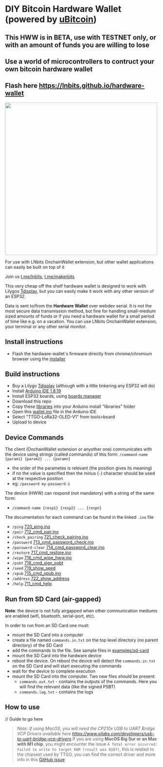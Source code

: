 # DIY Bitcoin Hardware Wallet (powered by <a href="https://www.arduino.cc/reference/en/libraries/ubitcoin/">uBitcoin</a>)
## This HWW is in BETA, use with TESTNET only, or with an amount of funds you are willing to lose 

## Use a world of microcontrollers to contruct your own bitcoin hardware wallet


## Flash here https://lnbits.github.io/hardware-wallet

<img style="width:500px;" src="https://user-images.githubusercontent.com/33088785/180316957-4f99d7e9-9820-4302-9dde-ba555cb04729.png">

For use with LNbits OnchainWallet extension, but other wallet applications can easily be built on top of it

Join us <a href="https://t.me/lnbits">t.me/lnbits</a>, <a href="https://t.me/makerbits">t.me/makerbits</a>

This very cheap off the shelf hardware wallet is designed to work with Lilygos <a href="https://www.aliexpress.com/item/33048962331.html">Tdisplay</a>, but you can easily make it work with any other version of an ESP32.

Data is sent to/from the **Hardware Wallet** over webdev serial. It is not the most secure data transmission method, but fine for handling small-medium sized amounts of funds or if you need a hardware wallet for a small period of time like e.g. on a vacation. 
You can use LNbits OnchainWallet extension, your terminal or any other serial monitor.

## Install instructions
- Flash the hardware-wallet´s firmware directly from chrome/chromium browser using the [installer](https://lnbits.github.io/hardware-wallet)
## Build instructions

- Buy a Lilygo <a href="https://www.aliexpress.com/item/33048962331.html">Tdisplay</a> (although with a little tinkering any ESP32 will do) 
- Install <a href="https://www.arduino.cc/en/software">Arduino IDE 1.8.19</a>
- Install ESP32 boards, using <a href="https://docs.espressif.com/projects/arduino-esp32/en/latest/installing.html#installing-using-boards-manager">boards manager</a>
- Download this repo
- Copy these <a href="libraries">libraries</a> into your Arduino install "libraries" folder
- Open this <a href="wallet/wallet.ino">wallet.ino</a> file in the Arduino IDE
- Select "TTGO-LoRa32-OLED-V1" from tools>board
- Upload to device

## Device Commands
The client (OnchainWallet extension or anyother one) communicates with the device using strings (called commands) of this form:
`/command-name {param1} {param2} ... {paramn}`
 - the order of the parametes is relevant (the position gives its meaning)
 - if no the value is specified then the minus (`-`) character should be used at the respective position
 - eg: `/password my-password-1`

 The device (HWW) can respond (not mandatory) with a string of the same form: 
  - `/command-name {resp1} {resp2} ... {respn}`

The documentation for each command can be found in the linked `.ino` file

 - `/ping` [720_ping.ino](https://github.com/lnbits/hardware-wallet/blob/main/wallet/720_ping.ino)
 - `/pair` [712_cmd_pair.ino](https://github.com/lnbits/hardware-wallet/blob/main/wallet/712_cmd_pair.ino)
 - `/check_pairing` [721_check_pairing.ino](https://github.com/lnbits/hardware-wallet/blob/main/wallet/721_check_pairing.ino)
 - `/password` [713_cmd_password_check.ino](https://github.com/lnbits/hardware-wallet/blob/main/wallet/713_cmd_password_check.ino)
 - `/password-clear` [714_cmd_password_clear.ino](https://github.com/lnbits/hardware-wallet/blob/main/wallet/714_cmd_password_clear.ino)
 - `/restore` [717_cmd_restore.ino](https://github.com/lnbits/hardware-wallet/blob/main/wallet/717_cmd_restore.ino)
 - `/wipe` [716_cmd_wipe_hww.ino](https://github.com/lnbits/hardware-wallet/blob/main/wallet/716_cmd_wipe_hww.ino)
 - `/psbt` [718_cmd_sign_psbt](https://github.com/lnbits/hardware-wallet/blob/main/wallet/718_cmd_sign_psbt.ino)
 - `/seed` [719_show_seed](https://github.com/lnbits/hardware-wallet/blob/main/wallet/719_show_seed.ino)
 - `/xpub` [715_cmd_xpub.ino](https://github.com/lnbits/hardware-wallet/blob/main/wallet/715_cmd_xpub.ino)
 - `/address` [722_show_address](https://github.com/lnbits/hardware-wallet/blob/main/wallet/722_show_address.ino)
 - `/help` [711_cmd_help](https://github.com/lnbits/hardware-wallet/blob/main/wallet/711_cmd_help.ino)


 ## Run from SD Card (air-gapped)
 **Note**: the device is not fully airgapped when other communication mediums are enabled (wifi, bluetooth, serial-port, etc).

 In order to run from an SD Card one must:
  - mount the SD Card into a computer
  - create a file named `commands.in.txt` on the top level directory (no parent directory) of the SD Card
  - add the commands to the file. See sample files in [examples/sd-card](https://github.com/lnbits/hardware-wallet/tree/main/examples/sd-card)
  - mount the SD Card into the hardware device
  - reboot the device. On reboot the device will detect the `commands.in.txt` on the SD Card and will start executing the commands
  - wait for the device to complete execution
  - mount the SD Card into the computer. Two new files should be present:
     - `commands.out.txt` - contains the outputs of the commands. Here you will find the relevant data (like the signed PSBT)
     - `commands.log.txt` - contains the logs
## How to use
// Guide to go here

> _Note: If using MacOS, you will need the CP210x USB to UART Bridge VCP Drivers available here https://www.silabs.com/developers/usb-to-uart-bridge-vcp-drivers_
> If you are using **MacOS Big Sur or an Mac with M1 chip**, you might encounter the issue `A fatal error occurred: Failed to write to target RAM (result was 0107)`, this is related to the chipsest used by TTGO, you can find the correct driver and more info in this <a href="https://github.com/Xinyuan-LilyGO/LilyGo-T-Call-SIM800/issues/139#issuecomment-904390716">GitHub issue</a>
